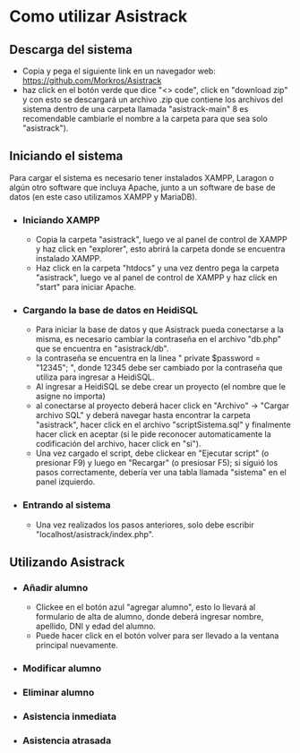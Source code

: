 # Como utilizar Asistrack
## Descarga del sistema
- Copia y pega el siguiente link en un navegador web: https://github.com/Morkros/Asistrack
- haz click en el botón verde que dice "<> code", click en "download zip" y con esto se descargará un archivo .zip que contiene los archivos del sistema dentro de una carpeta llamada "asistrack-main" 8 es recomendable cambiarle el nombre a la carpeta para que sea solo "asistrack").
## Iniciando el sistema
Para cargar el sistema es necesario tener instalados XAMPP, Laragon o algún otro software que incluya Apache, junto a un software de base de datos (en este caso utilizamos XAMPP y MariaDB).
- ### Iniciando XAMPP
  - Copia la carpeta "asistrack", luego ve al panel de control de XAMPP y haz click en "explorer", esto abrirá la carpeta donde se encuentra instalado XAMPP.
  - Haz click en la carpeta "htdocs" y una vez dentro pega la carpeta "asistrack", luego ve al panel de control de XAMPP y haz click en "start" para iniciar Apache.
- ### Cargando la base de datos en HeidiSQL
  - Para iniciar la base de datos y que Asistrack pueda conectarse a la misma, es necesario cambiar la contraseña en el archivo "db.php" que se encuentra en "asistrack/db".
  - la contraseña se encuentra en la linea " private $password = "12345"; ", donde 12345 debe ser cambiado por la contraseña que utiliza para ingresar a HeidiSQL.
  - Al ingresar a HeidiSQL se debe crear un proyecto (el nombre que le asigne no importa)
  - al conectarse al proyecto deberá hacer click en "Archivo" -> "Cargar archivo SQL" y deberá navegar hasta encontrar la carpeta "asistrack", hacer click en el archivo "scriptSistema.sql" y finalmente hacer click en aceptar (si le pide reconocer automaticamente la codificación del archivo, hacer click en "si").
  - Una vez cargado el script, debe clickear en "Ejecutar script" (o presionar F9) y luego en "Recargar" (o presiosar F5); si siguió los pasos correctamente, debería ver una tabla llamada "sistema" en el panel izquierdo.
- ### Entrando al sistema
  - Una vez realizados los pasos anteriores, solo debe escribir "localhost/asistrack/index.php".
## Utilizando Asistrack
- ### Añadir alumno
  - Clickee en el botón azul "agregar alumno", esto lo llevará al formulario de alta de alumno, donde deberá ingresar nombre, apellido, DNI y edad del alumno.
  - Puede hacer click en el botón volver para ser llevado a la ventana principal nuevamente.
- ### Modificar alumno
- ### Eliminar alumno
- ### Asistencia inmediata
- ### Asistencia atrasada
  



